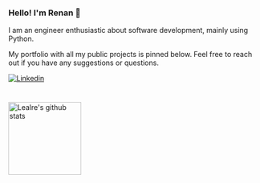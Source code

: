 ### Hello! I'm Renan 👋

I am an engineer enthusiastic about software development, mainly using Python.

My portfolio with all my public projects is pinned below. Feel free to reach out if you have any suggestions or questions.

[![Linkedin](https://img.shields.io/badge/LinkedIn-0077B5?style=for-the-badge&logo=linkedin&logoColor=white)](https://www.linkedin.com/in/renanheckert/)

#

<p>
  <a href="https://github.com/lealre/plant_watering">

  </a>
</p> 

<div align="">
  <a href="https://github.com/lealre">
    <img height="145em" alt="Lealre's github stats" src="https://github-readme-stats.vercel.app/api?username=lealre&show_icons=true&hide_border=false&theme=dracula" />
  </a>
</div>
<!--
**lealre/lealre** is a ✨ _special_ ✨ repository because its `README.md` (this file) appears on your GitHub profile.

Here are some ideas to get you started:

- 🔭 I’m currently working on ...
- 🌱 I’m currently learning ...
- 👯 I’m looking to collaborate on ...
- 🤔 I’m looking for help with ...
- 💬 Ask me about ...
- 📫 How to reach me: ...
- 😄 Pronouns: ...
- ⚡ Fun fact: ...
-->

